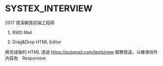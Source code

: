 # SYSTEX_INTERVIEW

2017 資深網頁前端工程師

1. RWD Mail

2. Drag&Drop HTML Editor

將完成後的 HTML 透過 https://putsmail.com/tests/new 服務發送，以確保信件內容為　Responsive